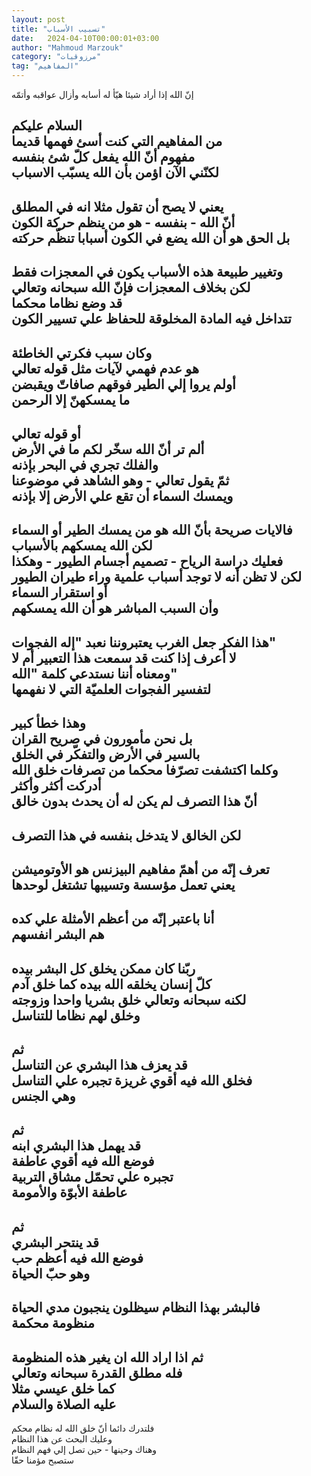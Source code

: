 ```yaml
---
layout: post
title: "تسبيب الأسباب"
date:   2024-04-10T00:00:01+03:00
author: "Mahmoud Marzouk"
category: "مرزوقيات"
tag: "المفاهيم"
---
```



إنّ الله إذا أراد شيئا هيّأ له أسابه وأزال عواقبه
وأتمّه

السلام عليكم  
من المفاهيم التي كنت أسئ فهمها قديما  
مفهوم أنّ الله يفعل كلّ شئ بنفسه  
لكنّني الآن اؤمن بأن الله يسبّب الاسباب  
-  
يعني لا يصح أن تقول مثلا انه في المطلق  
أنّ الله - بنفسه - هو من ينظم حركة الكون  
بل الحق هو أن الله يضع في الكون أسبابا تنظّم
حركته  
-  
وتغيير طبيعة هذه الأسباب يكون في المعجزات فقط  
لكن بخلاف المعجزات فإنّ الله سبحانه وتعالي  
قد وضع نظاما محكما  
تتداخل فيه المادة المخلوقة للحفاظ علي تسيير
الكون  
-  
وكان سبب فكرتي الخاطئة  
هو عدم فهمي لآيات مثل قوله تعالي  
أولم يروا إلي الطير فوقهم صافاتّ ويقبضن  
ما يمسكهنّ إلا الرحمن  
-  
أو قوله تعالي  
ألم تر أنّ الله سخّر لكم ما في الأرض  
والفلك تجري في البحر بإذنه  
ثمّ يقول تعالي - وهو الشاهد في موضوعنا  
ويمسك السماء أن تقع علي الأرض إلا بإذنه  
-  
فالايات صريحة بأنّ الله هو من يمسك الطير أو
السماء  
لكن الله يمسكهم بالأسباب  
فعليك دراسة الرياح - تصميم أجسام الطيور - وهكذا  
لكن لا تظن أنه لا توجد أسباب علمية وراء طيران
الطيور  
أو استقرار السماء  
وأن السبب المباشر هو أن الله يمسكهم  
-  
هذا الفكر جعل الغرب يعتبروننا نعبد "إله
الفجوات"  
لا أعرف إذا كنت قد سمعت هذا التعبير أم لا  
ومعناه أننا نستدعي كلمة "الله"  
لتفسير الفجوات العلميّة التي لا نفهمها  
-  
وهذا خطأ كبير  
بل نحن مأمورون في صريح القران  
بالسير في الأرض والتفكّر في الخلق  
وكلما اكتشفت تصرّفا محكما من تصرفات خلق الله  
أدركت أكثر وأكثر  
أنّ هذا التصرف لم يكن له أن يحدث بدون خالق  
-  
لكن الخالق لا يتدخل بنفسه في هذا التصرف  
-  
تعرف إنّه من أهمّ مفاهيم البيزنس هو الأوتوميشن  
يعني تعمل مؤسسة وتسيبها تشتغل لوحدها  
-  
أنا باعتبر إنّه من أعظم الأمثلة علي كده  
هم البشر انفسهم  
-  
ربّنا كان ممكن يخلق كل البشر بيده  
كلّ إنسان يخلقه الله بيده كما خلق آدم  
لكنه سبحانه وتعالي خلق بشريا واحدا وزوجته  
وخلق لهم نظاما للتناسل  
-  
ثم  
قد يعزف هذا البشري عن التناسل  
فخلق الله فيه أقوي غريزة تجبره علي التناسل  
وهي الجنس  
-  
ثم  
قد يهمل هذا البشري ابنه  
فوضع الله فيه أقوي عاطفة  
تجبره علي تحمّل مشاق التربية  
عاطفة الأبوّة والأمومة  
-  
ثم  
قد ينتحر البشري  
فوضع الله فيه أعظم حب  
وهو حبّ الحياة  
-  
فالبشر بهذا النظام سيظلون ينجبون مدي الحياة  
منظومة محكمة  
-  
ثم اذا اراد الله ان يغير هذه المنظومة  
فله مطلق القدرة سبحانه وتعالي  
كما خلق عيسي مثلا  
عليه الصلاة والسلام  
-  
فلتدرك دائما أنّ خلق الله له نظام محكم  
وعليك البحث عن هذا النظام  
وهناك وحينها - حين تصل إلي فهم النظام  
ستصبح مؤمنا حقّا
